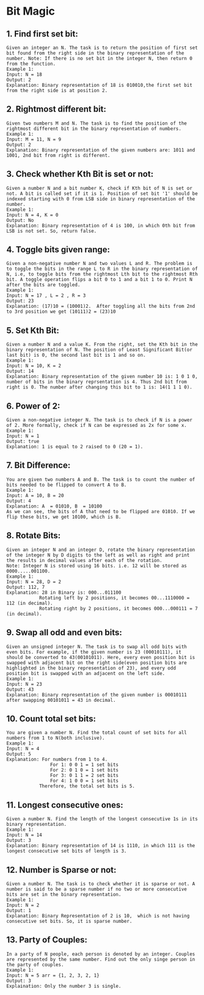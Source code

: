 # Bit Magic

## 1. Find first set bit:
    Given an integer an N. The task is to return the position of first set bit found from the right side in the binary representation of the number. Note: If there is no set bit in the integer N, then return 0 from the function.  
    Example 1:
    Input: N = 18
    Output: 2
    Explanation: Binary representation of 18 is 010010,the first set bit from the right side is at position 2.

## 2. Rightmost different bit:
    Given two numbers M and N. The task is to find the position of the rightmost different bit in the binary representation of numbers.
    Example 1: 
    Input: M = 11, N = 9
    Output: 2
    Explanation: Binary representation of the given numbers are: 1011 and 1001, 2nd bit from right is different.

## 3. Check whether Kth Bit is set or not:
    Given a number N and a bit number K, check if Kth bit of N is set or not. A bit is called set if it is 1. Position of set bit '1' should be indexed starting with 0 from LSB side in binary representation of the number.
    Example 1:
    Input: N = 4, K = 0
    Output: No  
    Explanation: Binary representation of 4 is 100, in which 0th bit from LSB is not set. So, return false.

## 4. Toggle bits given range:
    Given a non-negative number N and two values L and R. The problem is to toggle the bits in the range L to R in the binary representation of N, i.e, to toggle bits from the rightmost Lth bit to the rightmost Rth bit. A toggle operation flips a bit 0 to 1 and a bit 1 to 0. Print N after the bits are toggled.
    Example 1:
    Input: N = 17 , L = 2 , R = 3
    Output: 23
    Explanation: (17)10 = (10001)2.  After toggling all the bits from 2nd to 3rd position we get (10111)2 = (23)10
    
## 5. Set Kth Bit:
    Given a number N and a value K. From the right, set the Kth bit in the binary representation of N. The position of Least Significant Bit(or last bit) is 0, the second last bit is 1 and so on. 
    Example 1:
    Input: N = 10, K = 2
    Output: 14
    Explanation: Binary representation of the given number 10 is: 1 0 1 0, number of bits in the binary reprsentation is 4. Thus 2nd bit from right is 0. The number after changing this bit to 1 is: 14(1 1 1 0).

## 6. Power of 2:
    Given a non-negative integer N. The task is to check if N is a power of 2. More formally, check if N can be expressed as 2x for some x.
    Example 1:
    Input: N = 1
    Output: true
    Explanation: 1 is equal to 2 raised to 0 (20 = 1).

## 7. Bit Difference:
    You are given two numbers A and B. The task is to count the number of bits needed to be flipped to convert A to B.
    Example 1:
    Input: A = 10, B = 20
    Output: 4
    Explanation: A  = 01010, B  = 10100
    As we can see, the bits of A that need to be flipped are 01010. If we flip these bits, we get 10100, which is B.

## 8. Rotate Bits:
    Given an integer N and an integer D, rotate the binary representation of the integer N by D digits to the left as well as right and print the results in decimal values after each of the rotation.
    Note: Integer N is stored using 16 bits. i.e. 12 will be stored as 0000.....001100.
    Example 1:  
    Input: N = 28, D = 2
    Output: 112, 7
    Explanation: 28 in Binary is: 000...011100
                Rotating left by 2 positions, it becomes 00...1110000 = 112 (in decimal).
                Rotating right by 2 positions, it becomes 000...000111 = 7 (in decimal).

## 9. Swap all odd and even bits:
    Given an unsigned integer N. The task is to swap all odd bits with even bits. For example, if the given number is 23 (00010111), it should be converted to 43(00101011). Here, every even position bit is swapped with adjacent bit on the right side(even position bits are highlighted in the binary representation of 23), and every odd position bit is swapped with an adjacent on the left side.
    Example 1:
    Input: N = 23
    Output: 43
    Explanation: Binary representation of the given number is 00010111 after swapping 00101011 = 43 in decimal.

## 10. Count total set bits:
    You are given a number N. Find the total count of set bits for all numbers from 1 to N(both inclusive).
    Example 1:
    Input: N = 4
    Output: 5
    Explanation: For numbers from 1 to 4.
                    For 1: 0 0 1 = 1 set bits
                    For 2: 0 1 0 = 1 set bits
                    For 3: 0 1 1 = 2 set bits
                    For 4: 1 0 0 = 1 set bits
                Therefore, the total set bits is 5.

## 11. Longest consecutive ones:
    Given a number N. Find the length of the longest consecutive 1s in its binary representation.
    Example 1:
    Input: N = 14
    Output: 3
    Explanation: Binary representation of 14 is 1110, in which 111 is the longest consecutive set bits of length is 3.

## 12. Number is Sparse or not:
    Given a number N. The task is to check whether it is sparse or not. A number is said to be a sparse number if no two or more consecutive bits are set in the binary representation.
    Example 1:
    Input: N = 2
    Output: 1
    Explanation: Binary Representation of 2 is 10,  which is not having consecutive set bits. So, it is sparse number.

## 13. Party of Couples:
    In a party of N people, each person is denoted by an integer. Couples are represented by the same number. Find out the only singe person in the party of couples.
    Example 1:
    Input: N = 5 arr = {1, 2, 3, 2, 1}
    Output: 3
    Explaination: Only the number 3 is single.


